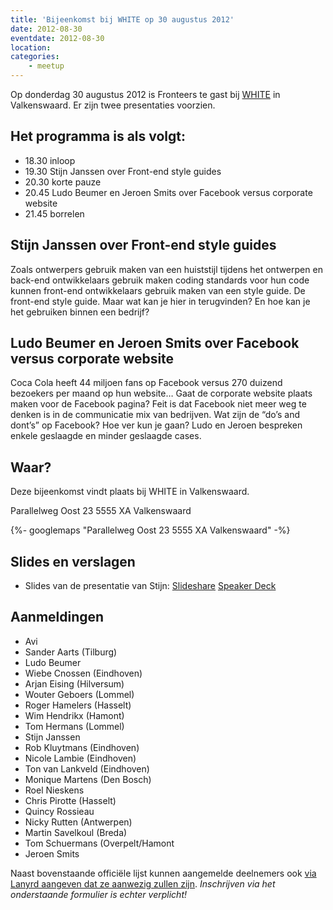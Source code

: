 ```yaml
---
title: 'Bijeenkomst bij WHITE op 30 augustus 2012'
date: 2012-08-30
eventdate: 2012-08-30
location:
categories:
    - meetup
---
```


Op donderdag 30 augustus 2012 is Fronteers te gast bij [WHITE](http://www.white.nl/) in Valkenswaard. Er zijn twee presentaties voorzien.

## Het programma is als volgt:

-   18.30 inloop
-   19.30 Stijn Janssen over Front-end style guides
-   20.30 korte pauze
-   20.45 Ludo Beumer en Jeroen Smits over Facebook versus corporate website
-   21.45 borrelen

## Stijn Janssen over Front-end style guides

Zoals ontwerpers gebruik maken van een huiststijl tijdens het ontwerpen en back-end ontwikkelaars gebruik maken coding standards voor hun code kunnen front-end ontwikkelaars gebruik maken van een style guide. De front-end style guide. Maar wat kan je hier in terugvinden? En hoe kan je het gebruiken binnen een bedrijf?

## Ludo Beumer en Jeroen Smits over Facebook versus corporate website

Coca Cola heeft 44 miljoen fans op Facebook versus 270 duizend bezoekers per maand op hun website… Gaat de corporate website plaats maken voor de Facebook pagina? Feit is dat Facebook niet meer weg te denken is in de communicatie mix van bedrijven. Wat zijn de “do’s and dont’s” op Facebook? Hoe ver kun je gaan? Ludo en Jeroen bespreken enkele geslaagde en minder geslaagde cases.

## Waar?

Deze bijeenkomst vindt plaats bij WHITE in Valkenswaard.

Parallelweg Oost 23
5555 XA Valkenswaard

{%- googlemaps "Parallelweg Oost 23 5555 XA Valkenswaard" -%}

## Slides en verslagen

-   Slides van de presentatie van Stijn: [Slideshare](http://www.slideshare.net/StijnJanssen/frontend-style-guides-fronteers-white-300812) [Speaker Deck](https://speakerdeck.com/u/stijnj/p/front-end-style-guides)

## Aanmeldingen

-   Avi
-   Sander Aarts (Tilburg)
-   Ludo Beumer
-   Wiebe Cnossen (Eindhoven)
-   Arjan Eising (Hilversum)
-   Wouter Geboers (Lommel)
-   Roger Hamelers (Hasselt)
-   Wim Hendrikx (Hamont)
-   Tom Hermans (Lommel)
-   Stijn Janssen
-   Rob Kluytmans (Eindhoven)
-   Nicole Lambie (Eindhoven)
-   Ton van Lankveld (Eindhoven)
-   Monique Martens (Den Bosch)
-   Roel Nieskens
-   Chris Pirotte (Hasselt)
-   Quincy Rossieau
-   Nicky Rutten (Antwerpen)
-   Martin Savelkoul (Breda)
-   Tom Schuermans (Overpelt/Hamont
-   Jeroen Smits

Naast bovenstaande officiële lijst kunnen aangemelde deelnemers ook [via Lanyrd aangeven dat ze aanwezig zullen zijn](http://lanyrd.com/2012/fronteers-white/). _Inschrijven via het onderstaande formulier is echter verplicht!_
